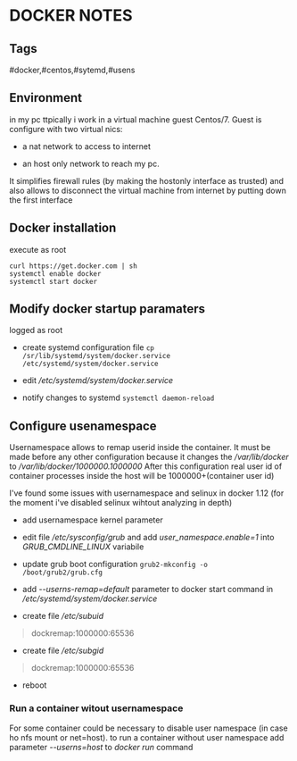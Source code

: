 DOCKER NOTES
============



## Tags

\#docker,\#centos,\#sytemd,\#usens



## Environment
in my pc ttpically i work in a virtual machine guest Centos/7.
Guest is configure with two virtual nics: 

- a nat network to access to internet 

- an host only network to reach my pc. 

It simplifies firewall rules (by making the hostonly interface as  trusted) and also allows to disconnect the virtual machine from internet by  putting down the first interface



## Docker installation

execute as root
````
curl https://get.docker.com | sh
systemctl enable docker
systemctl start docker
````



## Modify docker startup paramaters

logged as root

- create systemd configuration file `cp /sr/lib/systemd/system/docker.service /etc/systemd/system/docker.service`

- edit */etc/systemd/system/docker.service*

- notify changes to systemd `systemctl daemon-reload`



## Configure usenamespace

Usernamespace allows to remap userid inside the container. It must be made before any other configuration because it changes the */var/lib/docker* to */var/lib/docker/1000000.1000000* 
After this configuration real user id of container processes inside the host will be 1000000+(container user id)

I've found some issues with usernamespace and selinux in docker 1.12 (for the moment i've disabled selinux wihtout analyzing in depth)

- add usernamespace kernel parameter

 - edit file */etc/sysconfig/grub* and add *user_namespace.enable=1* into *GRUB_CMDLINE_LINUX* variabile 

 - update grub boot configuration  `grub2-mkconfig -o /boot/grub2/grub.cfg`

- add *--userns-remap=default* parameter to docker start command in */etc/systemd/system/docker.service*

- create file */etc/subuid* 

> dockremap:1000000:65536

- create file */etc/subgid* 

> dockremap:1000000:65536

- reboot

### Run a container witout usernamespace

For some container could be necessary to disable user namespace (in case ho nfs mount or net=host). to run a container without user namespace add parameter *--userns=host* to *docker run* command

